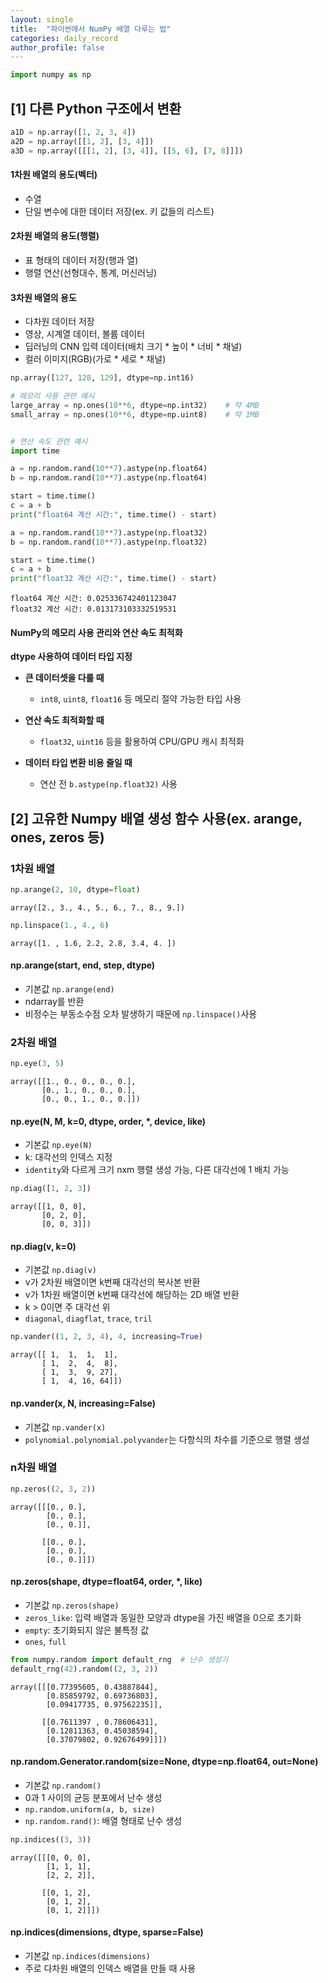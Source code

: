 ```yaml
---
layout: single
title:  "파이썬에서 NumPy 배열 다루는 법"
categories: daily_record
author_profile: false
---
```

```python
import numpy as np
```

## [1] 다른 Python 구조에서 변환


```python
a1D = np.array([1, 2, 3, 4])
a2D = np.array([[1, 2], [3, 4]])
a3D = np.array([[[1, 2], [3, 4]], [[5, 6], [7, 8]]])
```

#### 1차원 배열의 용도(벡터)
  - 수열
  - 단일 변수에 대한 데이터 저장(ex. 키 값들의 리스트)
#### 2차원 배열의 용도(행렬)
  - 표 형태의 데이터 저장(행과 열)
  - 행렬 연산(선형대수, 통계, 머신러닝)
#### 3차원 배열의 용도
  - 다차원 데이터 저장
  - 영상, 시계열 데이터, 볼륨 데이터
  - 딥러닝의 CNN 입력 데이터(배치 크기 * 높이 * 너비 * 채널)
  - 컬러 이미지(RGB)(가로 * 세로 * 채널)


```python
np.array([127, 128, 129], dtype=np.int16)

# 메모리 사용 관련 예시
large_array = np.ones(10**6, dtype=np.int32)    # 약 4MB
small_array = np.ones(10**6, dtype=np.uint8)    # 약 1MB


# 연산 속도 관련 예시
import time

a = np.random.rand(10**7).astype(np.float64)
b = np.random.rand(10**7).astype(np.float64)

start = time.time()
c = a + b
print("float64 계산 시간:", time.time() - start)

a = np.random.rand(10**7).astype(np.float32)
b = np.random.rand(10**7).astype(np.float32)

start = time.time()
c = a + b
print("float32 계산 시간:", time.time() - start)
```

    float64 계산 시간: 0.025336742401123047
    float32 계산 시간: 0.013173103332519531


#### NumPy의 메모리 사용 관리와 연산 속도 최적화
**dtype 사용하여 데이터 타입 지정**


  * **큰 데이터셋을 다룰 때**

    * `int8`, `uint8`, `float16` 등 메모리 절약 가능한 타입 사용
  * **연산 속도 최적화할 때**
    * `float32`, `uint16` 등을 활용하여 CPU/GPU 캐시 최적화
  * **데이터 타입 변환 비용 줄일 때**
    * 연산 전 `b.astype(np.float32)` 사용

## [2] 고유한 Numpy 배열 생성 함수 사용(ex. arange, ones, zeros 등)

### 1차원 배열


```python
np.arange(2, 10, dtype=float)
```




    array([2., 3., 4., 5., 6., 7., 8., 9.])




```python
np.linspace(1., 4., 6)
```




    array([1. , 1.6, 2.2, 2.8, 3.4, 4. ])



#### np.arange(start, end, step, dtype)
  - 기본값 `np.arange(end)`
  - ndarray를 반환
  - 비정수는 부동소수점 오차 발생하기 때문에 `np.linspace()`사용

### 2차원 배열


```python
np.eye(3, 5)
```




    array([[1., 0., 0., 0., 0.],
           [0., 1., 0., 0., 0.],
           [0., 0., 1., 0., 0.]])



#### np.eye(N, M, k=0, dtype, order, *, device, like)
  - 기본값 `np.eye(N)`
  - k: 대각선의 인덱스 지정
  - `identity`와 다르게 크기 nxm 행렬 생성 가능, 다른 대각선에 1 배치 가능


```python
np.diag([1, 2, 3])
```




    array([[1, 0, 0],
           [0, 2, 0],
           [0, 0, 3]])



#### np.diag(v, k=0)
  - 기본값 `np.diag(v)`
  - v가 2차원 배열이면 k번째 대각선의 복사본 반환
  - v가 1차원 배열이면 k번째 대각선에 해당하는 2D 배열 반환
  - k > 0이면 주 대각선 위
  - `diagonal`, `diagflat`, `trace`, `tril`


```python
np.vander((1, 2, 3, 4), 4, increasing=True)
```




    array([[ 1,  1,  1,  1],
           [ 1,  2,  4,  8],
           [ 1,  3,  9, 27],
           [ 1,  4, 16, 64]])



#### np.vander(x, N, increasing=False)
  - 기본값 `np.vander(x)`
  - `polynomial.polynomial.polyvander`는 다항식의 차수를 기준으로 행렬 생성

### n차원 배열


```python
np.zeros((2, 3, 2))
```




    array([[[0., 0.],
            [0., 0.],
            [0., 0.]],
    
           [[0., 0.],
            [0., 0.],
            [0., 0.]]])



#### np.zeros(shape, dtype=float64, order, *, like)
  - 기본값 `np.zeros(shape)`
  - `zeros_like`: 입력 배열과 동일한 모양과 dtype을 가진 배열을 0으로 초기화
  - `empty`: 초기화되지 않은 불특정 값
  - `ones`, `full`


```python
from numpy.random import default_rng  # 난수 생성기
default_rng(42).random((2, 3, 2))
```




    array([[[0.77395605, 0.43887844],
            [0.85859792, 0.69736803],
            [0.09417735, 0.97562235]],
    
           [[0.7611397 , 0.78606431],
            [0.12811363, 0.45038594],
            [0.37079802, 0.92676499]]])



#### np.random.Generator.random(size=None, dtype=np.float64, out=None)
  - 기본값 `np.random()`
  - 0과 1 사이의 균등 분포에서 난수 생성
  - `np.random.uniform(a, b, size)`
  - `np.random.rand()`: 배열 형태로 난수 생성


```python
np.indices((3, 3))
```




    array([[[0, 0, 0],
            [1, 1, 1],
            [2, 2, 2]],
    
           [[0, 1, 2],
            [0, 1, 2],
            [0, 1, 2]]])



#### np.indices(dimensions, dtype, sparse=False)
  - 기본값 `np.indices(dimensions)`
  - 주로 다차원 배열의 인덱스 배열을 만들 때 사용


```python

```
